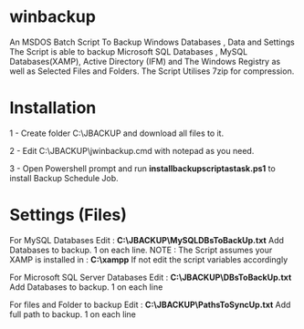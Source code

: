 # winbackup
An MSDOS Batch Script To Backup Windows Databases , Data and Settings
The Script is able to backup Microsoft SQL Databases , MySQL Databases(XAMP), Active Directory (IFM) and The Windows Registry as well as Selected Files and Folders.
The Script Utilises 7zip for compression.


# Installation

  1 - Create folder C:\JBACKUP and download all files to it.
  
  2 - Edit C:\JBACKUP\jwinbackup.cmd with notepad as you need.
  
  3 - Open Powershell prompt and run **installbackupscriptastask.ps1** to install Backup Schedule Job.
  
  
  
 # Settings (Files)

  For MySQL Databases Edit : **C:\JBACKUP\MySQLDBsToBackUp.txt**
  Add Databases to backup. 1 on each line.
  NOTE : The Script assumes your XAMP is installed in : **C:\xampp**
         If not edit the script variables accordingly
 
  
  For Microsoft SQL Server Databases Edit : **C:\JBACKUP\DBsToBackUp.txt**
  Add Databases to backup. 1 on each line


  For files and Folder to backup Edit : **C:\JBACKUP\PathsToSyncUp.txt**
  Add full path to backup. 1 on each line

